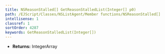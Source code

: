 ```yaml
---
title: NSReasonStalled[] GetReasonStalledList(Integer[] p0)
path: /EJScript/Classes/NSListAgent/Member functions/NSReasonStalled[] GetReasonStalledList(Integer[] p_0)
intellisense: 1
classref: 1
sortOrder: 4287
keywords: GetReasonStalledList(Integer[])
---
```



* **Returns:** IntegerArray


